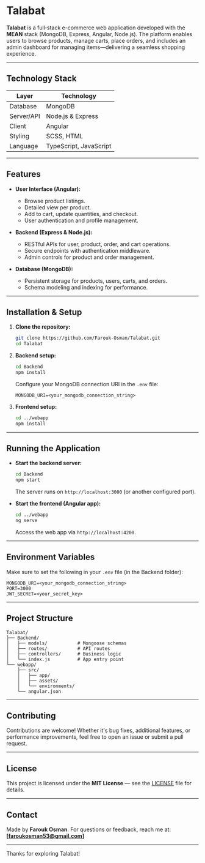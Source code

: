 # Talabat

**Talabat** is a full‑stack e-commerce web application developed with the **MEAN** stack (MongoDB, Express, Angular, Node.js). The platform enables users to browse products, manage carts, place orders, and includes an admin dashboard for managing items—delivering a seamless shopping experience.

---

##  Technology Stack

| Layer        | Technology       |
|--------------|------------------|
| Database     | MongoDB          |
| Server/API   | Node.js & Express |
| Client       | Angular           |
| Styling      | SCSS, HTML        |
| Language     | TypeScript, JavaScript |

---

##  Features

- **User Interface (Angular):**
  - Browse product listings.
  - Detailed view per product.
  - Add to cart, update quantities, and checkout.
  - User authentication and profile management.

- **Backend (Express & Node.js):**
  - RESTful APIs for user, product, order, and cart operations.
  - Secure endpoints with authentication middleware.
  - Admin controls for product and order management.

- **Database (MongoDB):**
  - Persistent storage for products, users, carts, and orders.
  - Schema modeling and indexing for performance.

---

##  Installation & Setup

1. **Clone the repository:**
   ```bash
   git clone https://github.com/Farouk-Osman/Talabat.git
   cd Talabat
   ```

2. **Backend setup:**
   ```bash
   cd Backend
   npm install
   ```
   Configure your MongoDB connection URI in the `.env` file:
   ```
   MONGODB_URI=<your_mongodb_connection_string>
   ```

3. **Frontend setup:**
   ```bash
   cd ../webapp
   npm install
   ```

---

##  Running the Application

- **Start the backend server:**
  ```bash
  cd Backend
  npm start
  ```
  The server runs on `http://localhost:3000` (or another configured port).

- **Start the frontend (Angular app):**
  ```bash
  cd ../webapp
  ng serve
  ```
  Access the web app via `http://localhost:4200`.

---

##  Environment Variables

Make sure to set the following in your `.env` file (in the Backend folder):

```
MONGODB_URI=<your_mongodb_connection_string>
PORT=3000
JWT_SECRET=<your_secret_key>
```

---

##  Project Structure

```
Talabat/
├── Backend/
│   ├── models/           # Mongoose schemas
│   ├── routes/           # API routes
│   ├── controllers/      # Business logic
│   └── index.js          # App entry point
└── webapp/
    ├── src/
    │   ├── app/
    │   ├── assets/
    │   └── environments/
    └── angular.json
```

---

##  Contributing

Contributions are welcome! Whether it's bug fixes, additional features, or performance improvements, feel free to open an issue or submit a pull request.

---

##  License

This project is licensed under the **MIT License** — see the [LICENSE](LICENSE) file for details.

---

##  Contact

Made by **Farouk Osman**. For questions or feedback, reach me at: **[faroukosman53@gmail.com]**

---

Thanks for exploring Talabat!

